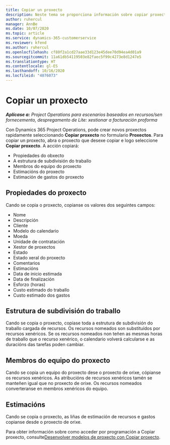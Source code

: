 ```yaml
---
title: Copiar un proxecto
description: Neste tema se proporciona información sobre copiar proxectos en Dynamics 365 Project Operations.
author: ruhercul
manager: AnnBe
ms.date: 10/07/2020
ms.topic: article
ms.service: dynamics-365-customerservice
ms.reviewer: kfend
ms.author: ruhercul
ms.openlocfilehash: cf80f2a1cd27aae33d123e45dee70d94ea4d01a9
ms.sourcegitcommit: 11a61db54119503e82faec5f99c4273e8d1247e5
ms.translationtype: HT
ms.contentlocale: gl-ES
ms.lasthandoff: 10/16/2020
ms.locfileid: "4076073"
---
```

# <a name="copy-a-project"></a>Copiar un proxecto

_**Aplícase a:** Project Operations para escenarios baseados en recursos/sen fornecemento, despregamento de Lite: xestionar a facturación proforma_

Con Dynamics 365 Project Operations, pode crear novos proxectos rapidamente seleccionando **Copiar proxecto** no formulario **Proxectos**. Para copiar un proxecto, abra o proxecto que desexe copiar e logo seleccione **Copiar proxecto**. A acción copiará:

- Propiedades do obxecto
- A estrutura de subdivisión do traballo
- Membros do equipo do proxecto
- Estimacións do proxecto
- Estimación de gastos do proxecto

## <a name="project-properties"></a>Propiedades do proxecto

Cando se copia o proxecto, copianse os valores dos seguintes campos:

- Nome
- Descripción
- Cliente
- Modelo do calendario
- Moeda
- Unidade de contratación
- Xestor de proxectos
- Estado
- Estado xeral do proxecto
- Comentarios
- Estimacións
- Data de inicio estimada
- Data de finalización
- Esforzo (horas)
- Custo estimado do traballo
- Custo estimado dos gastos

## <a name="work-breakdown-structure"></a>Estrutura de subdivisión do traballo

Cando se copia o proxecto, copiase toda a estrutura de subdivisión do traballo cargada de recursos. Os recursos nomeados son substituídos por recursos xenéricos. Se os recursos nomeados non teñen as mesmas horas de traballo que o recurso xenérico, o calendario volverá calcularse e as duracións das tarefas poden cambiar.

## <a name="project-team-members"></a>Membros do equipo do proxecto

Cando se copia un equipo do proxecto dese o proxecto de orixe, cópianse os recursos xenéricos. As atribucións de recursos xenéricos tamén se manteñen igual que no proxecto de orixe. Os recursos nomeados converteranse en membros xenéricos do equipo.

## <a name="estimates"></a>Estimacións

Cando se copia o proxecto, as liñas de estimación de recursos e gastos copianse desde o proxecto de orixe. 

Para obter información sobre como acceder por programación a Copiar proxecto, consulte[Desenvolver modelos de proxecto con Copiar proxecto](dev-copy-project.md).
